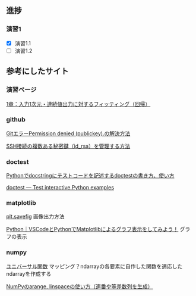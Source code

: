 
## 進捗

### 演習1
- [x] 演習1.1 </br>
- [ ] 演習1.2

## 参考にしたサイト

### 演習ページ

[1章：入力1次元・連続値出力に対するフィッティング（回帰）](https://github.com/naltoma/ml_exercise/blob/master/ex1.md)

### github

[GitエラーPermission denied (publickey).の解決方法](https://qiita.com/tetsu-upstr/items/e72147250701cf30ee72)

[SSH接続の複数ある秘密鍵（id_rsa）を管理する方法](https://wellstone.design/526/)

### doctest

[Pythonでdocstringにテストコードを記述するdoctestの書き方、使い方](https://note.nkmk.me/python-doctest-example/)

[doctest — Test interactive Python examples](https://docs.python.org/3/library/doctest.html)

### matplotlib

[plt.savefig](http://www2.yukawa.kyoto-u.ac.jp/~koudai.sugimoto/dokuwiki/doku.php?id=python:matplotlib:%E3%83%97%E3%83%AD%E3%83%83%E3%83%88%E3%81%AE%E4%BF%9D%E5%AD%98)
画像出力方法

[Python｜VSCodeとPythonでMatplotlibによるグラフ表示をしてみよう！](https://usimaru.net/python-matplotlib-install/)
グラフの表示

### numpy

[ユニバーサル関数](https://python.atelierkobato.com/universal/)
マッピング？ndarrayの各要素に自作した関数を適応したndarrayを作成する

[NumPyのarange, linspaceの使い方（連番や等差数列を生成）](https://note.nkmk.me/python-numpy-arange-linspace/)